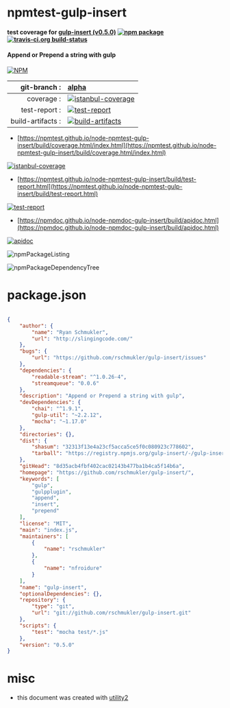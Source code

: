 # npmtest-gulp-insert

#### test coverage for  [gulp-insert (v0.5.0)](https://github.com/rschmukler/gulp-insert/)  [![npm package](https://img.shields.io/npm/v/npmtest-gulp-insert.svg?style=flat-square)](https://www.npmjs.org/package/npmtest-gulp-insert) [![travis-ci.org build-status](https://api.travis-ci.org/npmtest/node-npmtest-gulp-insert.svg)](https://travis-ci.org/npmtest/node-npmtest-gulp-insert)

#### Append or Prepend a string with gulp

[![NPM](https://nodei.co/npm/gulp-insert.png?downloads=true&downloadRank=true&stars=true)](https://www.npmjs.com/package/gulp-insert)

| git-branch : | [alpha](https://github.com/npmtest/node-npmtest-gulp-insert/tree/alpha)|
|--:|:--|
| coverage : | [![istanbul-coverage](https://npmtest.github.io/node-npmtest-gulp-insert/build/coverage.badge.svg)](https://npmtest.github.io/node-npmtest-gulp-insert/build/coverage.html/index.html)|
| test-report : | [![test-report](https://npmtest.github.io/node-npmtest-gulp-insert/build/test-report.badge.svg)](https://npmtest.github.io/node-npmtest-gulp-insert/build/test-report.html)|
| build-artifacts : | [![build-artifacts](https://npmtest.github.io/node-npmtest-gulp-insert/glyphicons_144_folder_open.png)](https://github.com/npmtest/node-npmtest-gulp-insert/tree/gh-pages/build)|

- [https://npmtest.github.io/node-npmtest-gulp-insert/build/coverage.html/index.html](https://npmtest.github.io/node-npmtest-gulp-insert/build/coverage.html/index.html)

[![istanbul-coverage](https://npmtest.github.io/node-npmtest-gulp-insert/build/screenCapture.buildCi.browser.%252Ftmp%252Fbuild%252Fcoverage.lib.html.png)](https://npmtest.github.io/node-npmtest-gulp-insert/build/coverage.html/index.html)

- [https://npmtest.github.io/node-npmtest-gulp-insert/build/test-report.html](https://npmtest.github.io/node-npmtest-gulp-insert/build/test-report.html)

[![test-report](https://npmtest.github.io/node-npmtest-gulp-insert/build/screenCapture.buildCi.browser.%252Ftmp%252Fbuild%252Ftest-report.html.png)](https://npmtest.github.io/node-npmtest-gulp-insert/build/test-report.html)

- [https://npmdoc.github.io/node-npmdoc-gulp-insert/build/apidoc.html](https://npmdoc.github.io/node-npmdoc-gulp-insert/build/apidoc.html)

[![apidoc](https://npmdoc.github.io/node-npmdoc-gulp-insert/build/screenCapture.buildCi.browser.%252Ftmp%252Fbuild%252Fapidoc.html.png)](https://npmdoc.github.io/node-npmdoc-gulp-insert/build/apidoc.html)

![npmPackageListing](https://npmtest.github.io/node-npmtest-gulp-insert/build/screenCapture.npmPackageListing.svg)

![npmPackageDependencyTree](https://npmtest.github.io/node-npmtest-gulp-insert/build/screenCapture.npmPackageDependencyTree.svg)



# package.json

```json

{
    "author": {
        "name": "Ryan Schmukler",
        "url": "http://slingingcode.com/"
    },
    "bugs": {
        "url": "https://github.com/rschmukler/gulp-insert/issues"
    },
    "dependencies": {
        "readable-stream": "^1.0.26-4",
        "streamqueue": "0.0.6"
    },
    "description": "Append or Prepend a string with gulp",
    "devDependencies": {
        "chai": "^1.9.1",
        "gulp-util": "~2.2.12",
        "mocha": "~1.17.0"
    },
    "directories": {},
    "dist": {
        "shasum": "32313f13e4a23cf5acca5ce5f0c080923c778602",
        "tarball": "https://registry.npmjs.org/gulp-insert/-/gulp-insert-0.5.0.tgz"
    },
    "gitHead": "8d35acb4fbf402cac02143b477ba1b4ca5f14b6a",
    "homepage": "https://github.com/rschmukler/gulp-insert/",
    "keywords": [
        "gulp",
        "gulpplugin",
        "append",
        "insert",
        "prepend"
    ],
    "license": "MIT",
    "main": "index.js",
    "maintainers": [
        {
            "name": "rschmukler"
        },
        {
            "name": "nfroidure"
        }
    ],
    "name": "gulp-insert",
    "optionalDependencies": {},
    "repository": {
        "type": "git",
        "url": "git://github.com/rschmukler/gulp-insert.git"
    },
    "scripts": {
        "test": "mocha test/*.js"
    },
    "version": "0.5.0"
}
```



# misc
- this document was created with [utility2](https://github.com/kaizhu256/node-utility2)
